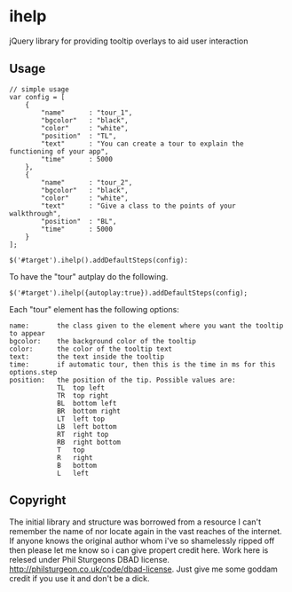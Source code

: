 ihelp
=====

jQuery library for providing tooltip overlays to aid user interaction

Usage
-----

	// simple usage
	var config = [
		{
			"name" 		: "tour_1",
			"bgcolor"	: "black",
			"color"		: "white",
			"position"	: "TL",
			"text"		: "You can create a tour to explain the functioning of your app",
			"time" 		: 5000
		},
		{
			"name" 		: "tour_2",
			"bgcolor"	: "black",
			"color"		: "white",
			"text"		: "Give a class to the points of your walkthrough",
			"position"	: "BL",
			"time" 		: 5000
		}
	];
	
	$('#target').ihelp().addDefaultSteps(config):

To have the "tour" autplay do the following.

	$('#target').ihelp({autoplay:true}).addDefaultSteps(config);

Each "tour" element has the following options:

	name:		the class given to the element where you want the tooltip to appear
	bgcolor:	the background color of the tooltip
	color:		the color of the tooltip text
	text:		the text inside the tooltip
	time:		if automatic tour, then this is the time in ms for this options.step
	position:	the position of the tip. Possible values are:
				TL	top left
				TR  top right
				BL  bottom left
				BR  bottom right
				LT  left top
				LB  left bottom
				RT  right top
				RB  right bottom
				T   top
				R   right
				B   bottom
				L   left

Copyright
----------

The initial library and structure was borrowed from a resource I can't remember the name of nor locate again in the vast reaches of the internet. If anyone knows the original author whom i've so shamelessly ripped off then please let me know so i can give propert credit here. Work here is relesed under Phil Sturgeons DBAD license. http://philsturgeon.co.uk/code/dbad-license. Just give me some goddam credit if you use it and don't be a dick.